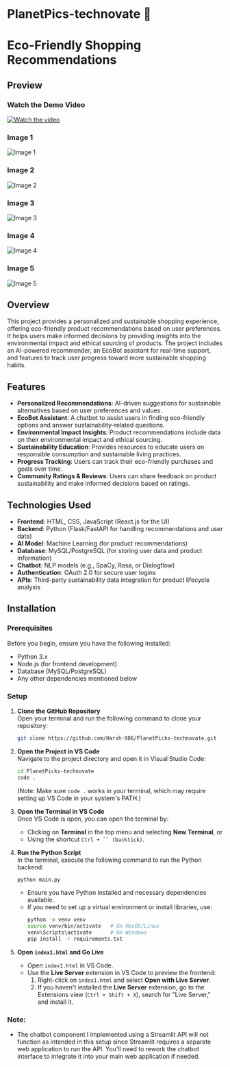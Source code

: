 ﻿# PlanetPics-technovate 🌱
# Eco-Friendly Shopping Recommendations

## Preview 
### Watch the Demo Video
[![Watch the video](https://img.youtube.com/vi/rakfwRB1-d8/0.jpg)](https://www.youtube.com/watch?v=rakfwRB1-d8)


### Image 1
![Image 1](https://drive.google.com/uc?export=view&id=1Nmb_ZcW36TSro996MHFLuMauUgR79Bp8)

### Image 2
![Image 2](https://drive.google.com/uc?export=view&id=1do5pLWGjzdB1rl9KenzzNjaNja2ff1Zi)

### Image 3
![Image 3](https://drive.google.com/uc?export=view&id=1Qjf188aEH-Wt56UgfUbUN9QOHtauabB0)

### Image 4
![Image 4](https://drive.google.com/uc?export=view&id=1KO_220wu6A7NACEVL3zn_LDALpkevSiZ)

### Image 5
![Image 5](https://drive.google.com/uc?export=view&id=180r8t8g5hIrmx8xIwestoPtn2Ib4p_-G)


## Overview

This project provides a personalized and sustainable shopping experience, offering eco-friendly product recommendations based on user preferences. It helps users make informed decisions by providing insights into the environmental impact and ethical sourcing of products. The project includes an AI-powered recommender, an EcoBot assistant for real-time support, and features to track user progress toward more sustainable shopping habits.

## Features

- **Personalized Recommendations**: AI-driven suggestions for sustainable alternatives based on user preferences and values.
- **EcoBot Assistant**: A chatbot to assist users in finding eco-friendly options and answer sustainability-related questions.
- **Environmental Impact Insights**: Product recommendations include data on their environmental impact and ethical sourcing.
- **Sustainability Education**: Provides resources to educate users on responsible consumption and sustainable living practices.
- **Progress Tracking**: Users can track their eco-friendly purchases and goals over time.
- **Community Ratings & Reviews**: Users can share feedback on product sustainability and make informed decisions based on ratings.

## Technologies Used

- **Frontend**: HTML, CSS, JavaScript (React.js for the UI)
- **Backend**: Python (Flask/FastAPI for handling recommendations and user data)
- **AI Model**: Machine Learning (for product recommendations)
- **Database**: MySQL/PostgreSQL (for storing user data and product information)
- **Chatbot**: NLP models (e.g., SpaCy, Rasa, or Dialogflow)
- **Authentication**: OAuth 2.0 for secure user logins
- **APIs**: Third-party sustainability data integration for product lifecycle analysis

## Installation

### Prerequisites

Before you begin, ensure you have the following installed:
- Python 3.x
- Node.js (for frontend development)
- Database (MySQL/PostgreSQL)
- Any other dependencies mentioned below

### Setup

1. **Clone the GitHub Repository**  
   Open your terminal and run the following command to clone your repository:
   ```bash
   git clone https://github.com/Harsh-986/PlanetPicks-technovate.git
   ```
   
2. **Open the Project in VS Code**  
   Navigate to the project directory and open it in Visual Studio Code:
   ```bash
   cd PlanetPicks-technovate
   code .
   ```
   (Note: Make sure `code .` works in your terminal, which may require setting up VS Code in your system's PATH.)

3. **Open the Terminal in VS Code**  
   Once VS Code is open, you can open the terminal by:
   - Clicking on **Terminal** in the top menu and selecting **New Terminal**, or
   - Using the shortcut `Ctrl + `` (backtick)`.
   
4. **Run the Python Script**  
   In the terminal, execute the following command to run the Python backend:
   ```bash
   python main.py
   ```
   - Ensure you have Python installed and necessary dependencies available.
   - If you need to set up a virtual environment or install libraries, use:
     ```bash
     python -m venv venv
     source venv/bin/activate   # On MacOS/Linux
     venv\Scripts\activate      # On Windows
     pip install -r requirements.txt
     ```

5. **Open `index1.html` and Go Live**  
   - Open `index1.html` in VS Code.
   - Use the **Live Server** extension in VS Code to preview the frontend:
     1. Right-click on `index1.html` and select **Open with Live Server**.
     2. If you haven't installed the **Live Server** extension, go to the Extensions view (`Ctrl + Shift + X`), search for "Live Server," and install it.

### Note:
- The chatbot component I implemented using a Streamlit API will not function as intended in this setup since Streamlit requires a separate web application to run the API. You'll need to rework the chatbot interface to integrate it into your main web application if needed.



